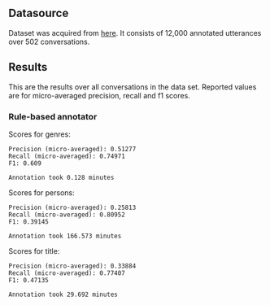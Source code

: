 ## Datasource

Dataset was acquired from [here](https://research.google/tools/datasets/coached-conversational-preference-elicitation/). It consists of 12,000 annotated utterances over 502 conversations. 

## Results

This are the results over all conversations in the data set. Reported values are for micro-averaged precision, recall and f1 scores.

### Rule-based annotator
Scores for genres: 

	Precision (micro-averaged): 0.51277
	Recall (micro-averaged): 0.74971
	F1: 0.609

    Annotation took 0.128 minutes

Scores for persons: 

	Precision (micro-averaged): 0.25813
	Recall (micro-averaged): 0.80952
	F1: 0.39145

    Annotation took 166.573 minutes

Scores for title: 

	Precision (micro-averaged): 0.33884
	Recall (micro-averaged): 0.77407
	F1: 0.47135

    Annotation took 29.692 minutes